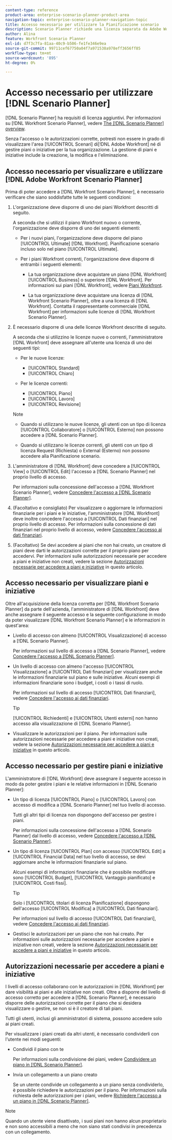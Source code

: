 ```yaml
---
content-type: reference
product-area: enterprise-scenario-planner-product-area
navigation-topic: enterprise-scenario-planner-navigation-topic
title: Accesso necessario per utilizzare la Pianificazione scenario
description: Scenario Planner richiede una licenza separata da Adobe Workfront e accesso aggiuntivo.
author: Alina
feature: Workfront Scenario Planner
exl-id: d7f3c7fa-81aa-40c9-b506-fe1fe346e9ea
source-git-commit: 99711cef67750a04f7a971538a978eff3656ff85
workflow-type: tm+mt
source-wordcount: '895'
ht-degree: 0%

---
```


# Accesso necessario per utilizzare [!DNL Scenario Planner]

<!--Audited: 04/2024-->

[!DNL Scenario Planner] ha requisiti di licenza aggiuntivi. Per informazioni su [!DNL Workfront Scenario Planner], vedere [The [!DNL Scenario Planner] overview](../scenario-planner/scenario-planner-overview.md).

<!--
might need to add information about the permissions to plans/ initiatives if those will be coming later?
-->

Senza l&#39;accesso o le autorizzazioni corrette, potresti non essere in grado di visualizzare l&#39;area [!UICONTROL Scenari] di[!DNL  Adobe Workfront] né di gestire piani o iniziative per la tua organizzazione. La gestione di piani e iniziative include la creazione, la modifica e l&#39;eliminazione.

## Accesso necessario per visualizzare e utilizzare [!DNL Adobe Workfront Scenario Planner]

Prima di poter accedere a [!DNL Workfront Scenario Planner], è necessario verificare che siano soddisfatte tutte le seguenti condizioni:

1. L&#39;organizzazione deve disporre di uno dei piani Workfront descritti di seguito.

   A seconda che si utilizzi il piano Workfront nuovo o corrente, l&#39;organizzazione deve disporre di uno dei seguenti elementi:

   * Per i nuovi piani, l&#39;organizzazione deve disporre del piano [!UICONTROL Ultimate] [!DNL Workfront]. Pianificazione scenario incluso solo nel piano [!UICONTROL Ultimate].

   * Per i piani Workfront correnti, l&#39;organizzazione deve disporre di entrambi i seguenti elementi:

      * La tua organizzazione deve acquistare un piano [!DNL Workfront] [!UICONTROL Business] o superiore [!DNL Workfront]. Per informazioni sui piani [!DNL Workfront], vedere [Piani Workfront](https://workfront.com/plans).

      * La tua organizzazione deve acquistare una licenza di [!DNL Workfront Scenario Planner], oltre a una licenza di [!DNL Workfront]. Contatta il rappresentante commerciale [!DNL Workfront] per informazioni sulle licenze di [!DNL Workfront Scenario Planner].

1. È necessario disporre di una delle licenze Workfront descritte di seguito.

   A seconda che si utilizzino le licenze nuove o correnti, l&#39;amministratore [!DNL Workfront] deve assegnare all&#39;utente una licenza di uno dei seguenti tipi:

   * Per le nuove licenze:
      * [!UICONTROL Standard]
      * [!UICONTROL Chiaro]

   * Per le licenze correnti:

      * [!UICONTROL Piano]
      * [!UICONTROL Lavoro]
      * [!UICONTROL Revisione]

   >[!NOTE]
   > 
   >* Quando si utilizzano le nuove licenze, gli utenti con un tipo di licenza [!UICONTROL Collaboratore] o [!UICONTROL Esterno] non possono accedere a [!DNL Scenario Planner].
   >
   >* Quando si utilizzano le licenze correnti, gli utenti con un tipo di licenza Request (Richiesta) o External (Esterno) non possono accedere alla Pianificazione scenario.

1. L&#39;amministratore di [!DNL Workfront] deve concedere a [!UICONTROL View] o [!UICONTROL Edit] l&#39;accesso a [!DNL Scenario Planner] nel proprio livello di accesso.

   Per informazioni sulla concessione dell&#39;accesso a [!DNL Workfront Scenario Planner], vedere [Concedere l&#39;accesso a [!DNL Scenario Planner]](../administration-and-setup/add-users/configure-and-grant-access/grant-access-sp.md).

1. (Facoltativo e consigliato) Per visualizzare o aggiornare le informazioni finanziarie per i piani e le iniziative, l&#39;amministratore [!DNL Workfront] deve inoltre concedere l&#39;accesso a [!UICONTROL Dati finanziari] nel proprio livello di accesso. Per informazioni sulla concessione di dati finanziari nel proprio livello di accesso, vedere [Concedere l&#39;accesso ai dati finanziari](../administration-and-setup/add-users/configure-and-grant-access/grant-access-financial.md).

1. (Facoltativo) Se devi accedere ai piani che non hai creato, un creatore di piani deve darti le autorizzazioni corrette per il proprio piano per accedervi. Per informazioni sulle autorizzazioni necessarie per accedere a piani e iniziative non creati, vedere la sezione [Autorizzazioni necessarie per accedere a piani e iniziative](#permissions-needed-to-access-plans-and-initiatives) in questo articolo.

<!--this used to be true but not anymore:
  <li data-mc-conditions="QuicksilverOrClassic.Draft mode"> <p>(NOTE: this is no longer needed) </p> <p>Your Workfront administrator must assign you a layout template that includes the Scenarios area in the Main Menu. </p> <p>For information about customizing the Main Menu in a layout template, see <a href="../administration-and-setup/customize-workfront/use-layout-templates/customize-main-menu.md" class="MCXref xref" xrefformat="{para}">Customize the Main Menu using a layout template</a>. </p> <p>For information about assigning users to a Layout Template, see <a href="../administration-and-setup/customize-workfront/use-layout-templates/assign-users-to-layout-template.md" class="MCXref xref" xrefformat="{para}">Assign users to a layout template</a>.</p> </li>
  -->

## Accesso necessario per visualizzare piani e iniziative

Oltre all&#39;acquisizione della licenza corretta per [!DNL Workfront Scenario Planner] da parte dell&#39;azienda, l&#39;amministratore di [!DNL Workfront] deve anche assegnare il seguente accesso e la seguente configurazione in modo da poter visualizzare [!DNL Workfront Scenario Planner] e le informazioni in quest&#39;area:

* Livello di accesso con almeno [!UICONTROL Visualizzazione] di accesso a [!DNL Scenario Planner].

  Per informazioni sul livello di accesso a [!DNL Scenario Planner], vedere [Concedere l&#39;accesso a  [!DNL Scenario Planner]](../administration-and-setup/add-users/configure-and-grant-access/grant-access-sp.md).

* Un livello di accesso con almeno l&#39;accesso [!UICONTROL Visualizzazione] a [!UICONTROL Dati finanziari] per visualizzare anche le informazioni finanziarie sul piano e sulle iniziative. Alcuni esempi di informazioni finanziarie sono i budget, i costi o i tassi di ruolo.

  Per informazioni sul livello di accesso [!UICONTROL Dati finanziari], vedere [Concedere l&#39;accesso ai dati finanziari](../administration-and-setup/add-users/configure-and-grant-access/grant-access-financial.md).

  >[!TIP]
  >
  >[!UICONTROL Richiedenti] e [!UICONTROL Utenti esterni] non hanno accesso alla visualizzazione di [!DNL Scenario Planner].

* Visualizzare le autorizzazioni per il piano. Per informazioni sulle autorizzazioni necessarie per accedere a piani e iniziative non creati, vedere la sezione [Autorizzazioni necessarie per accedere a piani e iniziative](#permissions-needed-to-access-plans-and-initiatives) in questo articolo.

## Accesso necessario per gestire piani e iniziative

L&#39;amministratore di [!DNL Workfront] deve assegnare il seguente accesso in modo da poter gestire i piani e le relative informazioni in [!DNL Scenario Planner]:

* Un tipo di licenza [!UICONTROL Piano] o [!UICONTROL Lavoro] con accesso di modifica a [!DNL Scenario Planner] nel tuo livello di accesso.

  Tutti gli altri tipi di licenza non dispongono dell&#39;accesso per gestire i piani.

  Per informazioni sulla concessione dell&#39;accesso a [!DNL Scenario Planner] dal livello di accesso, vedere [Concedere l&#39;accesso a  [!DNL Scenario Planner]](../administration-and-setup/add-users/configure-and-grant-access/grant-access-sp.md).

* Un tipo di licenza [!UICONTROL Plan] con accesso [!UICONTROL Edit] a [!UICONTROL Financial Data] nel tuo livello di accesso, se devi aggiornare anche le informazioni finanziarie sul piano.

  Alcuni esempi di informazioni finanziarie che è possibile modificare sono [!UICONTROL Budget], [!UICONTROL Vantaggio pianificato] e [!UICONTROL Costi fissi].

  >[!TIP]
  >
  >Solo i [!UICONTROL titolari di licenza Pianificazione] dispongono dell&#39;accesso [!UICONTROL Modifica] a [!UICONTROL Dati finanziari].

  Per informazioni sul livello di accesso [!UICONTROL Dati finanziari], vedere [Concedere l&#39;accesso ai dati finanziari](../administration-and-setup/add-users/configure-and-grant-access/grant-access-financial.md).

* Gestisci le autorizzazioni per un piano che non hai creato. Per informazioni sulle autorizzazioni necessarie per accedere a piani e iniziative non creati, vedere la sezione [Autorizzazioni necessarie per accedere a piani e iniziative](#permissions-needed-to-access-plans-and-initiatives) in questo articolo.

## Autorizzazioni necessarie per accedere a piani e iniziative

I livelli di accesso collaborano con le autorizzazioni in [!DNL Workfront] per dare visibilità ai piani e alle iniziative non creati. Oltre a disporre del livello di accesso corretto per accedere a [!DNL Scenario Planner], è necessario disporre delle autorizzazioni corrette per il piano che si desidera visualizzare o gestire, se non si è il creatore di tali piani.

Tutti gli utenti, inclusi gli amministratori di sistema, possono accedere solo ai piani creati.

Per visualizzare i piani creati da altri utenti, è necessario condividerli con l&#39;utente nei modi seguenti:

* Condividi il piano con te

  Per informazioni sulla condivisione dei piani, vedere [Condividere un piano in [!DNL Scenario Planner]](../scenario-planner/share-a-plan.md).

* Invia un collegamento a un piano creato

  Se un utente condivide un collegamento a un piano senza condividerlo, è possibile richiedere le autorizzazioni per il piano. Per informazioni sulla richiesta delle autorizzazioni per i piani, vedere [Richiedere l&#39;accesso a un piano in [!DNL Scenario Planner]](../scenario-planner/request-access-to-plan.md).

>[!NOTE]
>
>Quando un utente viene disattivato, i suoi piani non hanno alcun proprietario e non sono accessibili a meno che non siano stati condivisi in precedenza con un collegamento.


